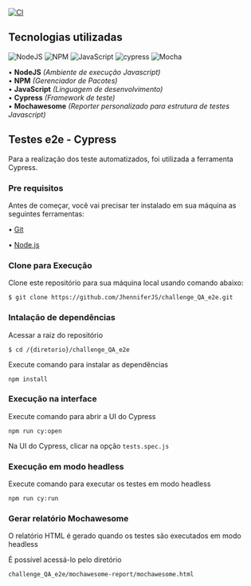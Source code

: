 [![CI](https://github.com/JhenniferJS/challenge_QA_e2e/actions/workflows/main.yml/badge.svg)](https://github.com/JhenniferJS/challenge_QA_e2e/actions/workflows/main.yml)

## Tecnologias utilizadas
![NodeJS](https://img.shields.io/badge/node.js-6DA55F?style=for-the-badge&logo=node.js&logoColor=white)
![NPM](https://img.shields.io/badge/NPM-%23000000.svg?style=for-the-badge&logo=npm&logoColor=white)
![JavaScript](https://img.shields.io/badge/javascript-%23323330.svg?style=for-the-badge&logo=javascript&logoColor=%23F7DF1E)
![cypress](https://img.shields.io/badge/-cypress-%23E5E5E5?style=for-the-badge&logo=cypress&logoColor=058a5e)
![Mocha](https://img.shields.io/badge/-mochawesome-%238D6748?style=for-the-badge&logo=mocha&logoColor=white)


• **NodeJS** *(Ambiente de execução Javascript)*
<br/>
• **NPM** *(Gerenciador de Pacotes)*
<br/>
• **JavaScript** *(Linguagem de desenvolvimento)*
<br/>
• **Cypress** *(Framework de teste)*
<br/>
• **Mochawesome** *(Reporter personalizado para estrutura de testes Javascript)*

## Testes e2e - Cypress

Para a realização dos teste automatizados, foi utilizada a ferramenta Cypress.

### Pre requisitos

Antes de começar, você vai precisar ter instalado em sua máquina as seguintes ferramentas:

• [Git](https://git-scm.com/)

• [Node.js](https://nodejs.org/en/)

### Clone para Execução

Clone este repositório para sua máquina local usando comando abaixo:

```
$ git clone https://github.com/JhenniferJS/challenge_QA_e2e.git
```

### Intalação de dependências

Acessar a raiz do repositório
```
$ cd /{diretorio}/challenge_QA_e2e
```
Execute comando para instalar as dependências

```
npm install
```

### Execução na interface

Execute comando para abrir a UI do Cypress
```
npm run cy:open
```

Na UI do Cypress, clicar na opção `tests.spec.js`

### Execução em modo headless

Execute comando para executar os testes em modo headless
```
npm run cy:run
```

### Gerar relatório Mochawesome

O relatório HTML é gerado quando os testes são executados em modo headless

É possível acessá-lo pelo diretório

```
challenge_QA_e2e/mochawesome-report/mochawesome.html
```